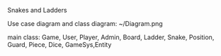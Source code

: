 Snakes and Ladders 

Use case diagram and class diagram: ~/Diagram.png

main class: Game, User, Player, Admin, Board, Ladder, Snake, Position, Guard, Piece, Dice, GameSys,Entity

